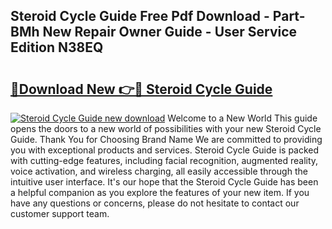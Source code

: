## Steroid Cycle Guide Free Pdf Download - Part-BMh New Repair Owner Guide - User Service Edition N38EQ

# <h2><a href="http://bc75849.oget.top/?id=Steroid+Cycle+Guide">🔗Download New 👉🔴 Steroid Cycle Guide</a></h2>

[![Steroid Cycle Guide new download](https://i.imgur.com/5g1atiW.png)](http://bc75849.oget.top/?id=Steroid+Cycle+Guide)
Welcome to a New World This guide opens the doors to a new world of possibilities with your new Steroid Cycle Guide. Thank You for Choosing Brand Name We are committed to providing you with exceptional products and services. Steroid Cycle Guide is packed with cutting-edge features, including facial recognition, augmented reality, voice activation, and wireless charging, all easily accessible through the intuitive user interface. It's our hope that the Steroid Cycle Guide has been a helpful companion as you explore the features of your new item. If you have any questions or concerns, please do not hesitate to contact our customer support team.

